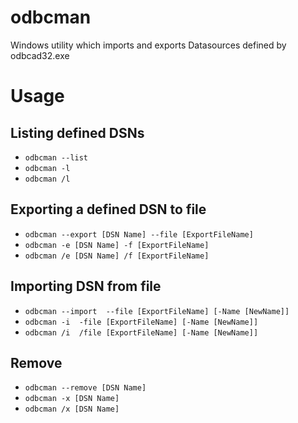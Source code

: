 # odbcman
Windows utility which imports and exports Datasources defined by odbcad32.exe

# Usage
## Listing defined DSNs
* `odbcman --list`
* `odbcman -l`
* `odbcman /l`

## Exporting a defined DSN to file 
* `odbcman --export [DSN Name] --file [ExportFileName]` 
* `odbcman -e [DSN Name] -f [ExportFileName]`
* `odbcman /e [DSN Name] /f [ExportFileName]`

## Importing DSN from file
* `odbcman --import  --file [ExportFileName] [-Name [NewName]]`
* `odbcman -i  -file [ExportFileName] [-Name [NewName]]`
* `odbcman /i  /file [ExportFileName] [-Name [NewName]]`

## Remove
* `odbcman --remove [DSN Name]`
* `odbcman -x [DSN Name]`
* `odbcman /x [DSN Name]`

